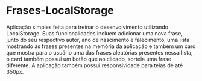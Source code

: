 # Frases-LocalStorage
Aplicação simples feita para treinar o desenvolvimento utilizando LocalStorage.
Suas funcionalidades incluem adicionar uma nova frase, junto do seu respectivo autor, ano de nascimento e falecimento, uma lista mostrando as frases presentes na memória da aplicação e também um card que mostra para o usuário uma das frases aleatórias presentes nessa lista, o card também possui um botão que ao clicado, sorteia uma frase diferente.
A aplicação também possui responsividade para telas de até 350px.
